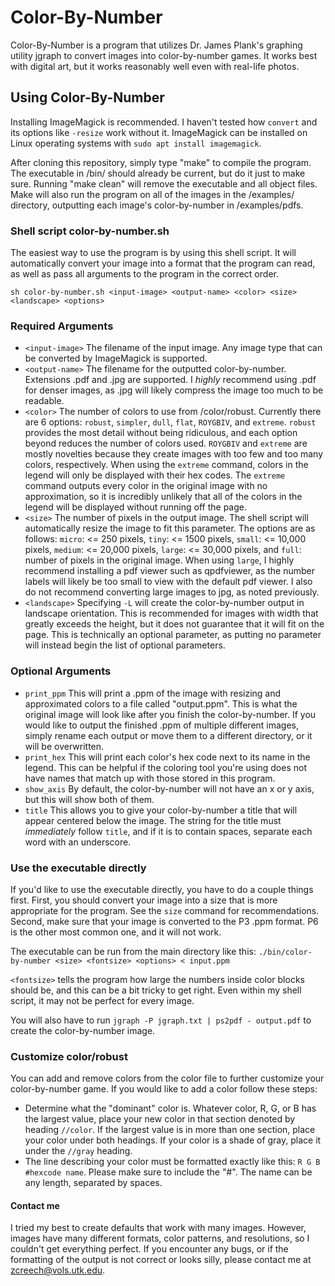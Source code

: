 # Color-By-Number
Color-By-Number is a program that utilizes Dr. James Plank's graphing utility jgraph to convert images into color-by-number games. It works best with digital art, but it works reasonably well even with real-life photos.

## Using Color-By-Number
Installing ImageMagick is recommended. I haven't tested how `convert` and its options like `-resize` work without it.
ImageMagick can be installed on Linux operating systems with `sudo apt install imagemagick`.

After cloning this repository, simply type "make" to compile the program. The executable in /bin/ should already be current, but do it just to make sure.
Running "make clean" will remove the executable and all object files.
Make will also run the program on all of the images in the /examples/ directory, outputting each image's color-by-number in /examples/pdfs.

### Shell script color-by-number.sh
The easiest way to use the program is by using this shell script. It will automatically convert your image into a format that the program can read, as well as pass all arguments to the program in the correct order.
```
sh color-by-number.sh <input-image> <output-name> <color> <size> <landscape> <options>
```

### Required Arguments

* `<input-image>` The filename of the input image. Any image type that can be converted by ImageMagick is supported.
* `<output-name>` The filename for the outputted color-by-number. Extensions .pdf and .jpg are supported. I *highly* recommend using .pdf for denser images, as .jpg will likely compress the image too much to be readable.
* `<color>` The number of colors to use from /color/robust. Currently there are 6 options: `robust`, `simpler`, `dull`, `flat`, `ROYGBIV`, and `extreme`. `robust` provides the most detail without being ridiculous, and each option beyond reduces the number of colors used. `ROYGBIV` and `extreme` are mostly novelties because they create images with too few and too many colors, respectively. When using the `extreme` command, colors in the legend will only be displayed with their hex codes. The `extreme` command outputs every color in the original image with no approximation, so it is incredibly unlikely that all of the colors in the legend will be displayed without running off the page.
* `<size>` The number of pixels in the output image. The shell script will automatically resize the image to fit this parameter. The options are as follows: `micro`: <= 250 pixels, `tiny`: <= 1500 pixels, `small`: <= 10,000 pixels, `medium`: <= 20,000 pixels, `large`: <= 30,000 pixels, and `full`: number of pixels in the original image. When using `large`, I highly recommend installing a pdf viewer such as qpdfviewer, as the number labels will likely be too small to view with the default pdf viewer. I also do not recommend converting large images to jpg, as noted previously.
* `<landscape>` Specifying `-L` will create the color-by-number output in landscape orientation. This is recommended for images with width that greatly exceeds the height, but it does not guarantee that it will fit on the page. This is technically an optional parameter, as putting no parameter will instead begin the list of optional parameters.
### Optional Arguments
* `print_ppm` This will print a .ppm of the image with resizing and approximated colors to a file called "output.ppm". This is what the original image will look like after you finish the color-by-number. If you would like to output the finished .ppm of multiple different images, simply rename each output or move them to a different directory, or it will be overwritten.
* `print_hex` This will print each color's hex code next to its name in the legend. This can be helpful if the coloring tool you're using does not have names that match up with those stored in this program.
* `show_axis` By default, the color-by-number will not have an x or y axis, but this will show both of them.
* `title` This allows you to give your color-by-number a title that will appear centered below the image. The string for the title must *immediately* follow `title`, and if it is to contain spaces, separate each word with an underscore.

### Use the executable directly

If you'd like to use the executable directly, you have to do a couple things first. First, you should convert your image into a size that is more appropriate for the program. See the `size` command for recommendations. Second, make sure that your image is converted to the P3 .ppm format. P6 is the other most common one, and it will not work.

The executable can be run from the main directory like this: `./bin/color-by-number <size> <fontsize> <options> < input.ppm`

`<fontsize>` tells the program how large the numbers inside color blocks should be, and this can be a bit tricky to get right. Even within my shell script, it may not be perfect for every image.

You will also have to run `jgraph -P jgraph.txt | ps2pdf - output.pdf` to create the color-by-number image.

### Customize color/robust

You can add and remove colors from the color file to further customize your color-by-number game. If you would like to add a color follow these steps:
* Determine what the "dominant" color is. Whatever color, R, G, or B has the largest value, place your new color in that section denoted by heading `//color`. If the largest value is in more than one section, place your color under both headings. If your color is a shade of gray, place it under the `//gray` heading.
* The line describing your color must be formatted exactly like this: `R G B #hexcode name`. Please make sure to include the "#". The name can be any length, separated by spaces.

#### Contact me

I tried my best to create defaults that work with many images. However, images have many different formats, color patterns, and resolutions, so I couldn't get everything perfect. If you encounter any bugs, or if the formatting of the output is not correct or looks silly, please contact me at zcreech@vols.utk.edu.
